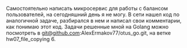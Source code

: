 
Самостоятельно написать микросервис для работы с балансом пользователей, на сегодняшний день я не могу.
В сети нашел код по аналогичной задаче, разбирался в нем и написал свои комментарии, как понимаю этот код.
Задачи решенные мной на Golang можно посмотреть в git@github.com:AlexErmakov77/otus_go.git, на ветке hw07_file_copying 6.



